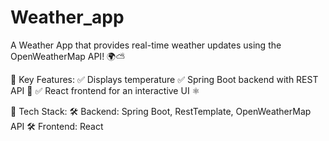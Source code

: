# Weather_app
 A Weather  App that provides real-time weather updates using the OpenWeatherMap API! 🌍⛅

 🔹 Key Features:
    ✅ Displays temperature
    ✅ Spring Boot backend with REST API 🌱
    ✅ React frontend for an interactive UI ⚛️

🔹 Tech Stack:
    🛠 Backend: Spring Boot, RestTemplate, OpenWeatherMap API
    🛠 Frontend: React
